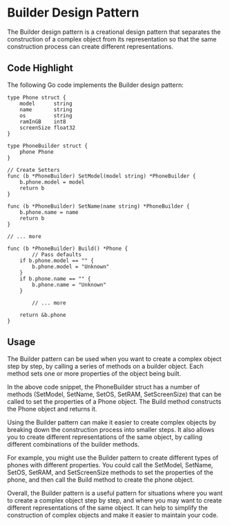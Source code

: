 # Builder Design Pattern
The Builder design pattern is a creational design pattern that separates the construction of a complex object from its representation so that the same construction process can create different representations.

## Code Highlight
The following Go code implements the Builder design pattern:

```
type Phone struct {
	model      string
	name       string
	os         string
	ramInGB    int8
	screenSize float32
}

type PhoneBuilder struct {
	phone Phone
}

// Create Setters
func (b *PhoneBuilder) SetModel(model string) *PhoneBuilder {
	b.phone.model = model
	return b
}

func (b *PhoneBuilder) SetName(name string) *PhoneBuilder {
	b.phone.name = name
	return b
}

// ... more

func (b *PhoneBuilder) Build() *Phone {
        // Pass defaults
	if b.phone.model == "" {
		b.phone.model = "Unknown"
	}
	if b.phone.name == "" {
		b.phone.name = "Unknown"
	}
	
        // ... more
  
	return &b.phone
}
```

## Usage
The Builder pattern can be used when you want to create a complex object step by step, by calling a series of methods on a builder object. Each method sets one or more properties of the object being built.

In the above code snippet, the PhoneBuilder struct has a number of methods (SetModel, SetName, SetOS, SetRAM, SetScreenSize) that can be called to set the properties of a Phone object. The Build method constructs the Phone object and returns it.

Using the Builder pattern can make it easier to create complex objects by breaking down the construction process into smaller steps. It also allows you to create different representations of the same object, by calling different combinations of the builder methods.

For example, you might use the Builder pattern to create different types of phones with different properties. You could call the SetModel, SetName, SetOS, SetRAM, and SetScreenSize methods to set the properties of the phone, and then call the Build method to create the phone object.

Overall, the Builder pattern is a useful pattern for situations where you want to create a complex object step by step, and where you may want to create different representations of the same object. It can help to simplify the construction of complex objects and make it easier to maintain your code.







